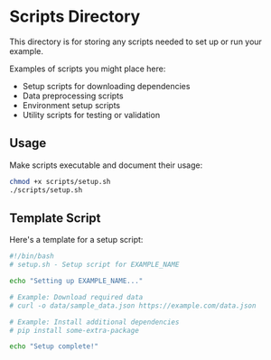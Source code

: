 # Scripts Directory

This directory is for storing any scripts needed to set up or run your example.

Examples of scripts you might place here:
- Setup scripts for downloading dependencies
- Data preprocessing scripts
- Environment setup scripts
- Utility scripts for testing or validation

## Usage

Make scripts executable and document their usage:
```bash
chmod +x scripts/setup.sh
./scripts/setup.sh
```

## Template Script

Here's a template for a setup script:

```bash
#!/bin/bash
# setup.sh - Setup script for EXAMPLE_NAME

echo "Setting up EXAMPLE_NAME..."

# Example: Download required data
# curl -o data/sample_data.json https://example.com/data.json

# Example: Install additional dependencies
# pip install some-extra-package

echo "Setup complete!"
```
